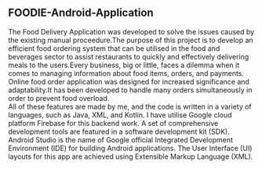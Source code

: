 ## FOODIE-Android-Application

The Food Delivery Application was developed to solve the issues caused by the existing manual proceedure.The purpose of this project 
is to develop an efficient food ordering system that can be utilised in the food and beverages sector to assist restaurants to quickly and effectively 
delivering meals to the users.Every business, big or little, faces a dilemma when it comes to managing information about food items, orders, 
and payments. Online food order application was designed for increased significance and adaptability.It has been developed to handle many orders
simultaneously in order to prevent food overload.       
All of these features are made by me, and the code is written in a variety of languages, such as Java, XML, and Kotlin. I have utilise Google cloud 
platform Firebase for this backend work. A set of comprehensive development tools are featured in a software development kit (SDK). 
Android Studio is the name of Google official Integrated Development Environment (IDE) for building Android applications. The User Interface (UI) layouts
for this app are achieved using Extensible Markup Language (XML).   

   
